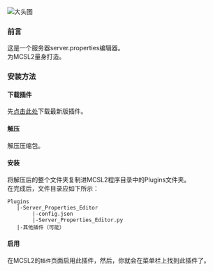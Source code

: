 ![大头图](https://socialify.git.ci/MCSLTeam/Server_Properties_Editor/image?description=1&font=Jost&issues=1&language=1&logo=https://img.fastmirror.net/s/2023/07/17/64b5471e1d478.png)

### 前言
这是一个服务器server.properties编辑器。  
为MCSL2量身打造。  
### 安装方法  
#### 下载插件  
先[点击此处](https://ghproxy.com/https://github.com/MCSLTeam/Server_Properties_Editor/releases)下载最新版插件。  
#### 解压  
解压压缩包。  
#### 安装  
将解压后的整个文件夹复制进MCSL2程序目录中的Plugins文件夹。  
在完成后，文件目录应如下所示：
```
Plugins
   |-Server_Properties_Editor
        |-config.json
        |-Server_Properties_Editor.py
   |-其他插件（可能）
```
#### 启用  
在MCSL2的`插件`页面启用此插件，然后，你就会在菜单栏上找到此插件了。